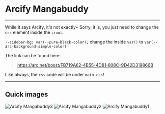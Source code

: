 # Arcify Mangabuddy
***
While it says Arcify, it's not exactly~ Sorry, it is, you just need to change the `css` element inside the `:root`.


`--sidebar-bg: var(--pure-black-color);` change the inside `var()` to `var(--arc-background-simple-color)`


The link can be found here:
> https://arc.net/boost/FB719A62-4B55-4D81-808C-9D42D319866B


Like always, the `css` code will be under `main.css`!

*** 
## Quick images


![Arcify Mangabuddy3](https://github.com/SenpaiHunters/ArcifyThemes/assets/103985728/eb6bf9e4-e691-4b78-b1d4-9ebc774efac5)
![Arcify Mangabuddy2](https://github.com/SenpaiHunters/ArcifyThemes/assets/103985728/b32c0d06-8570-4681-a8c0-9f4e38e2be6a)
![Arcify Mangabuddy1](https://github.com/SenpaiHunters/ArcifyThemes/assets/103985728/ecf9d124-7444-4184-ad7e-dd31ab78d107)
